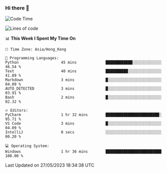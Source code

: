 ### Hi there 👋

<!--
**RoiexLee/RoiexLee** is a ✨ _special_ ✨ repository because its `README.md` (this file) appears on your GitHub profile.

Here are some ideas to get you started:

- 🔭 I’m currently working on ...
- 🌱 I’m currently learning ...
- 👯 I’m looking to collaborate on ...
- 🤔 I’m looking for help with ...
- 💬 Ask me about ...
- 📫 How to reach me: ...
- 😄 Pronouns: ...
- ⚡ Fun fact: ...
-->

<!--START_SECTION:waka-->
![Code Time](http://img.shields.io/badge/Code%20Time-264%20hrs%201%20min-blue)

![Lines of code](https://img.shields.io/badge/From%20Hello%20World%20I%27ve%20Written-44.9%20thousand%20lines%20of%20code-blue)

📊 **This Week I Spent My Time On** 

```text
🕑︎ Time Zone: Asia/Hong_Kong

💬 Programming Languages: 
Python                   45 mins             ████████████░░░░░░░░░░░░░   46.54 % 
Text                     40 mins             ██████████░░░░░░░░░░░░░░░   41.89 % 
Markdown                 3 mins              █░░░░░░░░░░░░░░░░░░░░░░░░   04.09 % 
AUTO_DETECTED            3 mins              █░░░░░░░░░░░░░░░░░░░░░░░░   03.91 % 
Bash                     2 mins              █░░░░░░░░░░░░░░░░░░░░░░░░   02.32 % 

🔥 Editors: 
PyCharm                  1 hr 32 mins        ████████████████████████░   95.71 % 
VS Code                  3 mins              █░░░░░░░░░░░░░░░░░░░░░░░░   04.09 % 
IntelliJ                 0 secs              ░░░░░░░░░░░░░░░░░░░░░░░░░   00.20 % 

💻 Operating System: 
Windows                  1 hr 36 mins        █████████████████████████   100.00 % 
```


 Last Updated on 27/05/2023 18:34:38 UTC
<!--END_SECTION:waka-->
